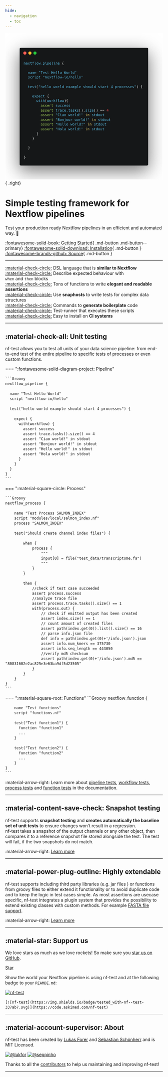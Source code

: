 ```yaml
---
hide:
  - navigation
  - toc 
---
```


![](assets/example.png){ .right}

# Simple testing framework for Nextflow pipelines


Test your production ready Nextflow pipelines in an efficient and automated way. 🚀


[:fontawesome-solid-book: Getting Started](docs/getting-started.md){ .md-button .md-button--primary} [:fontawesome-solid-download: Installation](installation.md){ .md-button } [:fontawesome-brands-github: Source](https://github.com/askimed/nf-test){ .md-button }

---

[:material-check-circle:]() DSL language that is **similar to Nextflow** <br/>
[:material-check-circle:]() Describe expected behaviour with `when` and `then` blocks <br/>
[:material-check-circle:]() Tons of functions to write **elegant and readable assertions** <br/>
[:material-check-circle:]() Use **snaphosts** to write tests for complex data structures <br/>
[:material-check-circle:]() Commands to **generate boilerplate** code <br/>
[:material-check-circle:]() Test-runner that executes these scripts <br/>
[:material-check-circle:]() Easy to install on **CI systems** <br/>

---

## :material-check-all: Unit testing

nf-test allows you to test all units of your data science pipeline: from end-to-end test of the entire pipeline to specific tests of processes or even custom functions.

=== ":fontawesome-solid-diagram-project: Pipeline"

    ```Groovy
    nextflow_pipeline {

      name "Test Hello World"
      script "nextflow-io/hello"

      test("hello world example should start 4 processes") {

        expect {
          with(workflow) {
            assert success
            assert trace.tasks().size() == 4
            assert "Ciao world!" in stdout
            assert "Bonjour world!" in stdout
            assert "Hello world!" in stdout
            assert "Hola world!" in stdout
          }
        }
      }
    }
    ```

=== ":material-square-circle: Process"

    ```Groovy
    nextflow_process {

        name "Test Process SALMON_INDEX"
        script "modules/local/salmon_index.nf"
        process "SALMON_INDEX"

        test("Should create channel index files") {

            when {
                process {
                    """
                    input[0] = file("test_data/transcriptome.fa")
                    """
                }
            }

            then {
                //check if test case succeeded
                assert process.success
                //analyze trace file
                assert process.trace.tasks().size() == 1
                with(process.out) {
                    // check if emitted output has been created
                    assert index.size() == 1
                    // count amount of created files
                    assert path(index.get(0)).list().size() == 16
                    // parse info.json file
                    def info = path(index.get(0)+'/info.json').json
                    assert info.num_kmers == 375730
                    assert info.seq_length == 443050
                    //verify md5 checksum
                    assert path(index.get(0)+'/info.json').md5 == "80831602e2ac825e3e63ba9df5d23505"
                }
            }
        }
    }
    ```

=== ":material-square-root: Functions"
    ```Groovy
    nextflow_function {

        name "Test functions"
        script "functions.nf"

        test("Test function1") {
          function "function1"
          ...
        }

        test("Test function2") {
          function "function2"
          ...
        }
    }
    ```

:material-arrow-right: Learn more about [pipeline tests](docs/testcases/nextflow_pipeline), [workflow tests](docs/testcases/nextflow_workflow), [process tests](docs/testcases/nextflow_process) and [function tests](docs/testcases/nextflow_function) in the documentation.

---

## :material-content-save-check: Snapshot testing

nf-test supports **snapshot testing** and **creates automatically the baseline set of unit tests** to ensure changes won’t result in a regression.<br/>nf-test takes a snapshot of the output channels or any other object, then compares it to a reference snapshot file stored alongside the test. The test will fail, if the two snapshots do not match.

:material-arrow-right: [Learn more](docs/assertions/snapshots)

---

## :material-power-plug-outline: Highly extendable

nf-test supports including third party libraries (e.g. jar files ) or functions from groovy files to either extend it functionality or to avoid duplicate code and to keep the logic in test cases simple. As most assertions are usecase specific, nf-test integrates a plugin system that provides the possibility to extend existing classes with custom methods. For example [FASTA file support](docs/assertions/fasta).

:material-arrow-right: [Learn more](docs/assertions/libraries)

---

## :material-star: Support us

We love stars as much as we love rockets! So make sure you [star us on GitHub](https://github.com/askimed/nf-test).

<!-- Place this tag where you want the button to render. -->
<a class="github-button" href="https://github.com/askimed/nf-test" data-icon="octicon-star" data-size="large" data-show-count="true" aria-label="Star askimed/nf-test on GitHub">Star</a>

Show the world your Nextflow pipeline is using nf-test and at the following badge to your `REAMDE.md`:

[![nf-test](https://img.shields.io/badge/tested_with-nf--test-337ab7.svg)](https://code.askimed.com/nf-test)

```
[![nf-test](https://img.shields.io/badge/tested_with-nf--test-337ab7.svg)](https://code.askimed.com/nf-test)
```

----

## :material-account-supervisor: About

nf-test has been created by [Lukas Forer](https://twitter.com/lukfor) and [Sebastian Schönherr](https://twitter.com/seppinho) and is MIT Licensed.


[![@lukfor](https://avatars.githubusercontent.com/u/210220?s=64&v=4)](https://github.com/lukfor)
[![@seppinho](https://avatars.githubusercontent.com/u/1942824?s=64&v=4)](https://github.com/seppinho)

Thanks to all the [contributors](about.md) to help us maintaining and improving nf-test!

---
